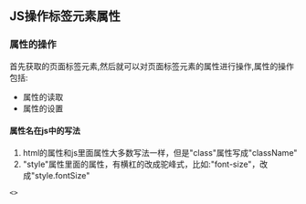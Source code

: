 ## JS操作标签元素属性

### 属性的操作

首先获取的页面标签元素,然后就可以对页面标签元素的属性进行操作,属性的操作包括:

- 属性的读取
- 属性的设置

#### 属性名在js中的写法

1. html的属性和js里面属性大多数写法一样，但是"class"属性写成"className"
2. "style"属性里面的属性，有横杠的改成驼峰式，比如:"font-size"，改成"style.fontSize"

```
<>
```

